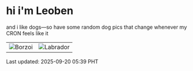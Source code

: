 # hi i'm Leoben

and i like dogs—so have some random dog pics that change whenever my CRON feels like it

|  |  |
|--------|----------|
| ![Borzoi](https://random-dog-vercel.vercel.app/api/random-borzoi?v=1758317971) | ![Labrador](https://random-dog-vercel.vercel.app/api/random-labrador?v=1758317971) |

Last updated: 2025-09-20 05:39 PHT
